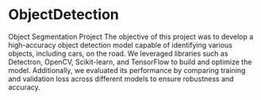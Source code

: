 # ObjectDetection
Object Segmentation Project
The objective of this project was to develop a high-accuracy object detection model capable of identifying various objects, including cars, on the road. We leveraged libraries such as Detectron, OpenCV, Scikit-learn, and TensorFlow to build and optimize the model. Additionally, we evaluated its performance by comparing training and validation loss across different models to ensure robustness and accuracy.
